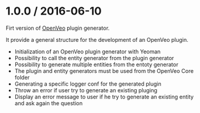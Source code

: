 # 1.0.0 / 2016-06-10

Firt version of [OpenVeo](https://github.com/veo-labs/openveo-core) plugin generator.

It provide a general structure for the development of an OpenVeo plugin.

- Initialization of an OpenVeo plugin generator with Yeoman
- Possibility to call the entity generator from the plugin generator
- Possibility to generate multiple entities from the entoty generator
- The plugin and entity generators must be used from the OpenVeo Core folder
- Generating a specific logger conf for the generated plugin
- Throw an error if user try to generate an existing pluging
- Display an error message to user if he try to generate an existing entity and ask again the question




